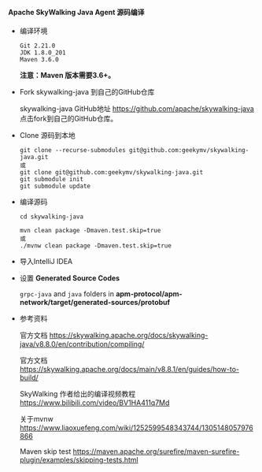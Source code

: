 #### Apache SkyWalking Java Agent 源码编译

- 编译环境

  ```text
  Git 2.21.0
  JDK 1.8.0_201
  Maven 3.6.0
  ```

  **注意：Maven 版本需要3.6+。**

- Fork skywalking-java 到自己的GitHub仓库

  skywalking-java GitHub地址 https://github.com/apache/skywalking-java 点击fork到自己的GitHub仓库。

- Clone 源码到本地

  ```shell
  git clone --recurse-submodules git@github.com:geekymv/skywalking-java.git
  或
  git clone git@github.com:geekymv/skywalking-java.git
  git submodule init
  git submodule update
  ```

- 编译源码

  ```shell
  cd skywalking-java
  
  mvn clean package -Dmaven.test.skip=true
  或
  ./mvnw clean package -Dmaven.test.skip=true
  ```

- 导入IntelliJ IDEA

- 设置 **Generated Source Codes**

  `grpc-java` and `java` folders in **apm-protocol/apm-network/target/generated-sources/protobuf**

  

- 参考资料

  官方文档 https://skywalking.apache.org/docs/skywalking-java/v8.8.0/en/contribution/compiling/

  官方文档 https://skywalking.apache.org/docs/main/v8.8.1/en/guides/how-to-build/

  SkyWalking 作者给出的编译视频教程 https://www.bilibili.com/video/BV1HA411q7Md

  关于mvnw https://www.liaoxuefeng.com/wiki/1252599548343744/1305148057976866

  Maven skip test https://maven.apache.org/surefire/maven-surefire-plugin/examples/skipping-tests.html

